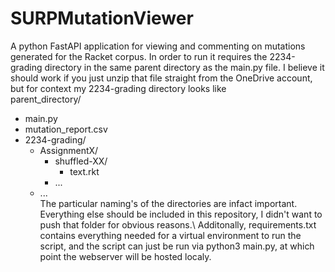# SURPMutationViewer

A python FastAPI application for viewing and commenting on mutations generated for the Racket corpus. In order to run it requires the 2234-grading directory in the same parent directory as the main.py file. I believe it should work if you just unzip that file straight from the OneDrive account, but for context my 2234-grading directory looks like\
parent_directory/

- main.py
- mutation_report.csv
- 2234-grading/
    - AssignmentX/
        - shuffled-XX/
            - text.rkt
        - ...
    - ...
\
The particular naming's of the directories are infact important. Everything else should be included in this repository, I didn't want to push that folder for obvious reasons.\ Additonally, requirements.txt contains everything needed for a virtual environment to run the script, and the script can just be run via python3 main.py, at which point the webserver will be hosted localy.
